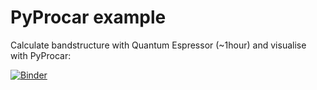 # PyProcar example
Calculate bandstructure with Quantum Espressor (~1hour) and visualise with PyProcar:

[![Binder](https://mybinder.org/badge_logo.svg)](https://mybinder.org/v2/gh/matbinder/pyprocar-example/master?filepath=pyprocar.ipynb)
